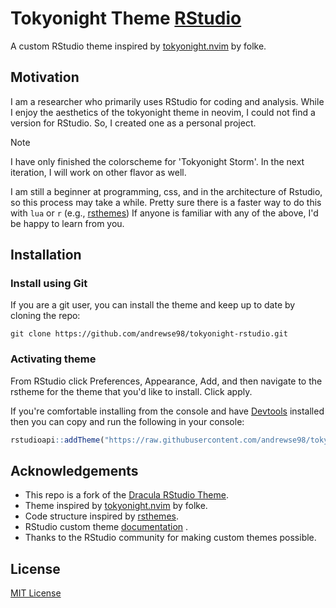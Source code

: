 # Tokyonight Theme [RStudio](https://www.rstudio.com/)

A custom RStudio theme inspired by [tokyonight.nvim](https://github.com/folke/tokyonight.nvim) by folke.

## Motivation

I am a researcher who primarily uses RStudio for coding and analysis.
While I enjoy the aesthetics of the tokyonight theme in neovim, I could not find a version for RStudio.
So, I created one as a personal project.

> [!NOTE]
> I have only finished the colorscheme for 'Tokyonight Storm'. In the next iteration, I will work on other flavor as well.
>
> I am still a beginner at programming, css, and in the architecture of Rstudio, so this process may take a while.
> Pretty sure there is a faster way to do this with `lua` or `r` (e.g., [rsthemes](https://github.com/gadenbuie/rsthemes/tree/main))
> If anyone is familiar with any of the above, I'd be happy to learn from you.

## Installation

### Install using Git

If you are a git user, you can install the theme and keep up to date by cloning the repo:

    git clone https://github.com/andrewse98/tokyonight-rstudio.git

### Activating theme

From RStudio click Preferences, Appearance, Add, and then navigate to the rstheme for the theme that you'd like to install. Click apply.

If you're comfortable installing from the console and have [Devtools](https://github.com/r-lib/devtools) installed then you can copy and run the following in your console:

```r
rstudioapi::addTheme("https://raw.githubusercontent.com/andrewse98/tokyonight-rstudio/master/storm.rstheme", apply = TRUE)
```

## Acknowledgements

- This repo is a fork of the [Dracula RStudio Theme](https://github.com/dracula/rstudio).
- Theme inspired by [tokyonight.nvim](https://github.com/folke/tokyonight.nvim) by folke.
- Code structure inspired by [rsthemes](https://github.com/gadenbuie/rsthemes/tree/main).
- RStudio custom theme [documentation](https://rstudio.github.io/rstudio-extensions/rstudio-theme-creation.html) .
- Thanks to the RStudio community for making custom themes possible.

## License

[MIT License](./LICENSE)
